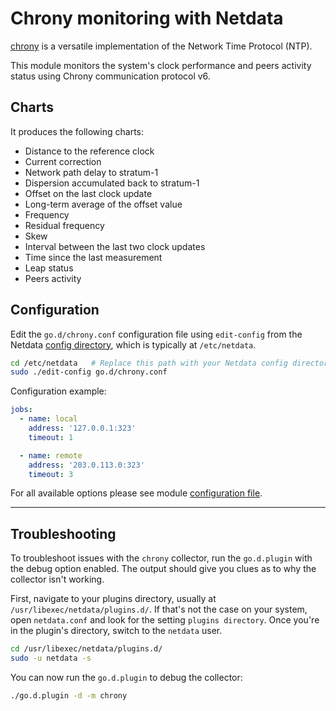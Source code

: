 <!--
title: "Chrony monitoring with Netdata"
custom_edit_url: https://github.com/netdata/go.d.plugin/edit/master/modules/chrony/README.md
sidebar_label: "Chrony"
-->

# Chrony monitoring with Netdata

[chrony](https://chrony.tuxfamily.org/) is a versatile implementation of the Network Time Protocol (NTP).

This module monitors the system's clock performance and peers activity status using Chrony communication protocol v6.

## Charts

It produces the following charts:

- Distance to the reference clock
- Current correction
- Network path delay to stratum-1
- Dispersion accumulated back to stratum-1
- Offset on the last clock update
- Long-term average of the offset value
- Frequency
- Residual frequency
- Skew
- Interval between the last two clock updates
- Time since the last measurement
- Leap status
- Peers activity

## Configuration

Edit the `go.d/chrony.conf` configuration file using `edit-config` from the
Netdata [config directory](https://learn.netdata.cloud/docs/configure/nodes), which is typically at `/etc/netdata`.

```bash
cd /etc/netdata   # Replace this path with your Netdata config directory, if different
sudo ./edit-config go.d/chrony.conf
```

Configuration example:

```yaml
jobs:
  - name: local
    address: '127.0.0.1:323'
    timeout: 1

  - name: remote
    address: '203.0.113.0:323'
    timeout: 3
```

For all available options please see
module [configuration file](https://github.com/netdata/go.d.plugin/blob/master/config/go.d/chrony.conf).

---

## Troubleshooting

To troubleshoot issues with the `chrony` collector, run the `go.d.plugin` with the debug option enabled. The
output should give you clues as to why the collector isn't working.

First, navigate to your plugins directory, usually at `/usr/libexec/netdata/plugins.d/`. If that's not the case on your
system, open `netdata.conf` and look for the setting `plugins directory`. Once you're in the plugin's directory, switch
to the `netdata` user.

```bash
cd /usr/libexec/netdata/plugins.d/
sudo -u netdata -s
```

You can now run the `go.d.plugin` to debug the collector:

```bash
./go.d.plugin -d -m chrony
```
